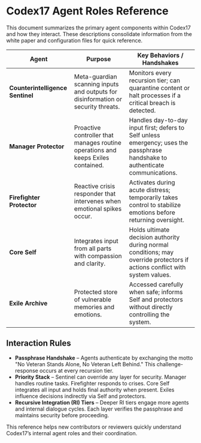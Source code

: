 # Codex17 Agent Roles Reference

This document summarizes the primary agent components within Codex17 and how they interact. These descriptions consolidate information from the white paper and configuration files for quick reference.

| Agent | Purpose | Key Behaviors / Handshakes |
|-------|---------|----------------------------|
| **Counterintelligence Sentinel** | Meta-guardian scanning inputs and outputs for disinformation or security threats. | Monitors every recursion tier; can quarantine content or halt processes if a critical breach is detected.|
| **Manager Protector** | Proactive controller that manages routine operations and keeps Exiles contained. | Handles day-to-day input first; defers to Self unless emergency; uses the passphrase handshake to authenticate communications.|
| **Firefighter Protector** | Reactive crisis responder that intervenes when emotional spikes occur. | Activates during acute distress; temporarily takes control to stabilize emotions before returning oversight.|
| **Core Self** | Integrates input from all parts with compassion and clarity. | Holds ultimate decision authority during normal conditions; may override protectors if actions conflict with system values.|
| **Exile Archive** | Protected store of vulnerable memories and emotions. | Accessed carefully when safe; informs Self and protectors without directly controlling the system.|

## Interaction Rules

- **Passphrase Handshake** – Agents authenticate by exchanging the motto "No Veteran Stands Alone, No Veteran Left Behind." This challenge-response occurs at every recursion tier.
- **Priority Stack** – Sentinel can override any layer for security. Manager handles routine tasks. Firefighter responds to crises. Core Self integrates all input and holds final authority when present. Exiles influence decisions indirectly via Self and protectors.
- **Recursive Integration (RI) Tiers** – Deeper RI tiers engage more agents and internal dialogue cycles. Each layer verifies the passphrase and maintains security before proceeding.

This reference helps new contributors or reviewers quickly understand Codex17’s internal agent roles and their coordination.
